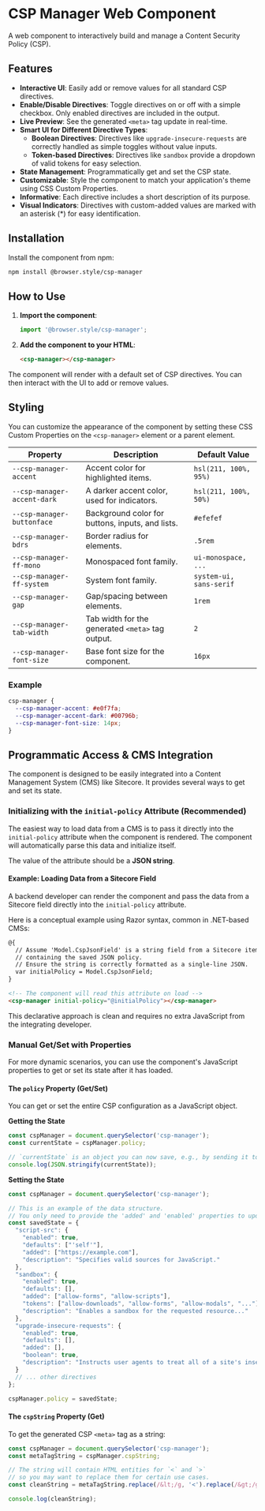 # CSP Manager Web Component

A web component to interactively build and manage a Content Security Policy (CSP).

## Features

- **Interactive UI**: Easily add or remove values for all standard CSP directives.
- **Enable/Disable Directives**: Toggle directives on or off with a simple checkbox. Only enabled directives are included in the output.
- **Live Preview**: See the generated `<meta>` tag update in real-time.
- **Smart UI for Different Directive Types**:
    - **Boolean Directives**: Directives like `upgrade-insecure-requests` are correctly handled as simple toggles without value inputs.
    - **Token-based Directives**: Directives like `sandbox` provide a dropdown of valid tokens for easy selection.
- **State Management**: Programmatically get and set the CSP state.
- **Customizable**: Style the component to match your application's theme using CSS Custom Properties.
- **Informative**: Each directive includes a short description of its purpose.
- **Visual Indicators**: Directives with custom-added values are marked with an asterisk (*) for easy identification.

## Installation

Install the component from npm:

```bash
npm install @browser.style/csp-manager
```

## How to Use

1.  **Import the component**:

    ```javascript
    import '@browser.style/csp-manager';
    ```

2.  **Add the component to your HTML**:

    ```html
    <csp-manager></csp-manager>
    ```

The component will render with a default set of CSP directives. You can then interact with the UI to add or remove values.

## Styling

You can customize the appearance of the component by setting these CSS Custom Properties on the `<csp-manager>` element or a parent element.

| Property                      | Description                                     | Default Value                  |
| ----------------------------- | ----------------------------------------------- | ------------------------------ |
| `--csp-manager-accent`        | Accent color for highlighted items.             | `hsl(211, 100%, 95%)`          |
| `--csp-manager-accent-dark`   | A darker accent color, used for indicators.     | `hsl(211, 100%, 50%)`          |
| `--csp-manager-buttonface`    | Background color for buttons, inputs, and lists.| `#efefef`                      |
| `--csp-manager-bdrs`          | Border radius for elements.                     | `.5rem`                        |
| `--csp-manager-ff-mono`       | Monospaced font family.                         | `ui-monospace, ...`            |
| `--csp-manager-ff-system`     | System font family.                             | `system-ui, sans-serif`        |
| `--csp-manager-gap`           | Gap/spacing between elements.                   | `1rem`                         |
| `--csp-manager-tab-width`     | Tab width for the generated `<meta>` tag output.| `2`                            |
| `--csp-manager-font-size`     | Base font size for the component.               | `16px`                         |

### Example

```css
csp-manager {
  --csp-manager-accent: #e0f7fa;
  --csp-manager-accent-dark: #00796b;
  --csp-manager-font-size: 14px;
}
```

## Programmatic Access & CMS Integration

The component is designed to be easily integrated into a Content Management System (CMS) like Sitecore. It provides several ways to get and set its state.

### Initializing with the `initial-policy` Attribute (Recommended)

The easiest way to load data from a CMS is to pass it directly into the `initial-policy` attribute when the component is rendered. The component will automatically parse this data and initialize itself.

The value of the attribute should be a **JSON string**.

#### Example: Loading Data from a Sitecore Field

A backend developer can render the component and pass the data from a Sitecore field directly into the `initial-policy` attribute.

Here is a conceptual example using Razor syntax, common in .NET-based CMSs:

```html
@{
  // Assume 'Model.CspJsonField' is a string field from a Sitecore item
  // containing the saved JSON policy.
  // Ensure the string is correctly formatted as a single-line JSON.
  var initialPolicy = Model.CspJsonField;
}

<!-- The component will read this attribute on load -->
<csp-manager initial-policy="@initialPolicy"></csp-manager>
```

This declarative approach is clean and requires no extra JavaScript from the integrating developer.

### Manual Get/Set with Properties

For more dynamic scenarios, you can use the component's JavaScript properties to get or set its state after it has loaded.

#### The `policy` Property (Get/Set)

You can get or set the entire CSP configuration as a JavaScript object.

**Getting the State**

```javascript
const cspManager = document.querySelector('csp-manager');
const currentState = cspManager.policy;

// `currentState` is an object you can now save, e.g., by sending it to your server.
console.log(JSON.stringify(currentState));
```

**Setting the State**

```javascript
const cspManager = document.querySelector('csp-manager');

// This is an example of the data structure.
// You only need to provide the 'added' and 'enabled' properties to update the state.
const savedState = {
  "script-src": {
    "enabled": true,
    "defaults": ["'self'"],
    "added": ["https://example.com"],
    "description": "Specifies valid sources for JavaScript."
  },
  "sandbox": {
    "enabled": true,
    "defaults": [],
    "added": ["allow-forms", "allow-scripts"],
    "tokens": ["allow-downloads", "allow-forms", "allow-modals", "..."],
    "description": "Enables a sandbox for the requested resource..."
  },
  "upgrade-insecure-requests": {
    "enabled": true,
    "defaults": [],
    "added": [],
    "boolean": true,
    "description": "Instructs user agents to treat all of a site's insecure URLs (HTTP) as though they have been replaced with secure URLs (HTTPS)."
  }
  // ... other directives
};

cspManager.policy = savedState;
```

#### The `cspString` Property (Get)

To get the generated CSP `<meta>` tag as a string:

```javascript
const cspManager = document.querySelector('csp-manager');
const metaTagString = cspManager.cspString;

// The string will contain HTML entities for `<` and `>`
// so you may want to replace them for certain use cases.
const cleanString = metaTagString.replace(/&lt;/g, '<').replace(/&gt;/g, '>');

console.log(cleanString);
```
